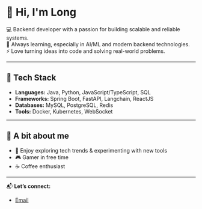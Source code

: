# 👋 Hi, I'm Long  

💻 Backend developer with a passion for building scalable and reliable systems.  
🌱 Always learning, especially in AI/ML and modern backend technologies.  
⚡ Love turning ideas into code and solving real-world problems.  

---

## 🔧 Tech Stack  
- **Languages:** Java, Python, JavaScript/TypeScript, SQL  
- **Frameworks:** Spring Boot, FastAPI, Langchain, ReactJS  
- **Databases:** MySQL, PostgreSQL, Redis  
- **Tools:** Docker, Kubernetes, WebSocket  

---

## 🌟 A bit about me  
- 📖 Enjoy exploring tech trends & experimenting with new tools  
- 🎮 Gamer in free time  
- ☕ Coffee enthusiast  

---

📬 **Let’s connect:**  
- [Email](vanphulong02@gmail.com)  
